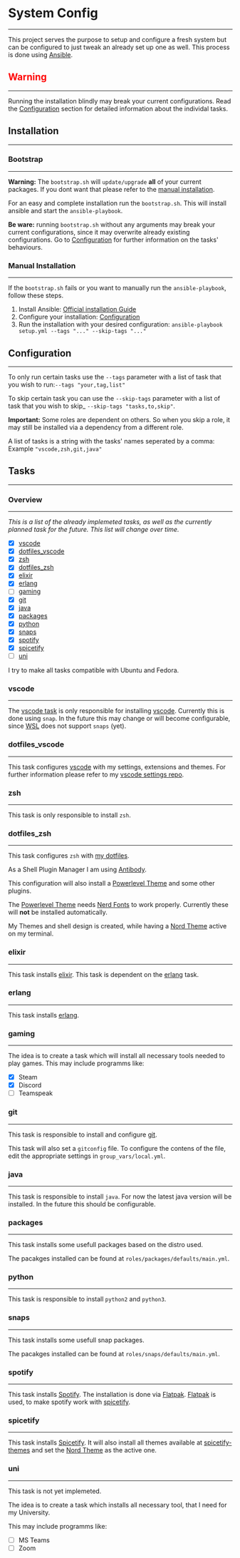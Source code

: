 # System Config
---------------
This project serves the purpose to setup and configure a fresh system but can be configured to just tweak an already set up one as well.
This process is done using [Ansible](https://www.ansible.com/). 

## <span style="color:red"> **Warning** </span>
----------------
Running the installation blindly may break your current configurations.
Read the [Configuration](#Configuration) section for detailed information about the individal tasks.


## Installation
--------------
### Bootstrap
--------------
**Warning:** The `bootstrap.sh` will `update/upgrade` **all** of your current packages. If you dont want that please refer to the [manual installation](#Manual-Installation).

For an easy and complete installation run the `bootstrap.sh`.
This will install ansible and start the `ansible-playbook`. 

**Be ware:** running `bootstrap.sh` without any arguments may break your current configurations, since it may overwrite already existing configurations. Go to [Configuration](#Configuration) for further information on the tasks' behaviours.

### Manual Installation
-------------
If the `bootstrap.sh` fails or you want to manually run the `ansible-playbook`, follow these steps.
  1. Install Ansible: [Official installation Guide](https://docs.ansible.com/ansible/latest/installation_guide/intro_installation.html#installing-ansible-on-specific-operating-systems)
  2. Configure your installation: [Configuration](#Configuration)
  3. Run the installation with your desired configuration: `ansible-playbook setup.yml --tags "..." --skip-tags "..."`


## Configuration
-----------------
To only run certain tasks use the `--tags` parameter with a list of task that you wish to run:`--tags "your,tag,list"`

To skip certain task you can use the `--skip-tags` parameter with a list of task that you wish to skip_ `--skip-tags "tasks,to,skip"`. 

**Important:** Some roles are dependent on others. So when you skip a role, it may still be installed via a dependency from a different role.

A list of tasks is a string with the tasks' names seperated by a comma: Example `"vscode,zsh,git,java"`

## Tasks
----------------

### Overview
----------------

*This is a list of the already implemeted tasks, as well as the currently planned task for the future. This list will change over time.*

- [x] [vscode](#vscode)
- [x] [dotfiles_vscode](#dotfiles_vscode)
- [x] [zsh](#zsh)
- [x] [dotfiles_zsh](#dotfiles_zsh)
- [x] [elixir](#elixir)
- [x] [erlang](#erlang)
- [ ] [gaming](#gaming)
- [x] [git](#git)
- [x] [java](#java)
- [x] [packages](#packages)
- [x] [python](#python)
- [x] [snaps](#snaps)
- [x] [spotify](#spotify)
- [x] [spicetify](#spicetify)
- [ ] [uni](#uni)

I try to make all tasks compatible with Ubuntu and Fedora.

### vscode
--------------
The [vscode task](#vscode) is only responsible for installing [vscode](https://code.visualstudio.com/).
Currently this is done using `snap`. In the future this may change or will become configurable, since [WSL](https://docs.microsoft.com/en-us/windows/wsl/install-win10) does not support `snaps` (yet).


### dotfiles_vscode
--------------
This task configures [vscode](https://code.visualstudio.com/) with my settings, extensions and themes. For further information please refer to my [vscode settings repo](https://github.com/systeno/vscode-settings).


### zsh
--------------
This task is only responsible to install `zsh`.


### dotfiles_zsh
--------------
This task configures `zsh` with [my dotfiles](https://github.com/systeno/dotfiles).  

As a Shell Plugin Manager I am using [Antibody](https://getantibody.github.io/). 

This configuration will also install a [Powerlevel Theme](https://github.com/romkatv/powerlevel10k) and some other plugins.

The [Powerlevel Theme](https://github.com/romkatv/powerlevel10k) needs [Nerd Fonts](https://github.com/ryanoasis/nerd-fonts) to work properly. Currently these will **not** be installed automatically. 

My Themes and shell design is created, while having a [Nord Theme](https://www.nordtheme.com/) active on my terminal.


### elixir
--------------
This task installs [elixir](https://elixir-lang.org/).
This task is dependent on the [erlang](#erlang) task.

### erlang
--------------
This task installs [erlang](https://www.erlang.org/).

### gaming
--------------
The idea is to create a task which will install all necessary tools needed to play games.
This may include programms like:
- [x] Steam
- [x] Discord
- [ ] Teamspeak

### git
--------------
This task is responsible to install and configure [git](https://git-scm.com/). 

This task will also set a `gitconfig` file. To configure the contens of the file, edit the appropriate settings in `group_vars/local.yml`.


### java
--------------
This task is responsible to install `java`.
For now the latest java version will be installed. In the future this should be configurable.


### packages
--------------
This task installs some usefull packages based on the distro used.

The pacakges installed can be found at `roles/packages/defaults/main.yml`. 


### python
--------------
This task is responsible to install `python2` and `python3`.

### snaps
--------------
This task installs some usefull snap packages.

The pacakges installed can be found at `roles/snaps/defaults/main.yml`. 

### spotify
--------------
This task installs [Spotify](https://www.spotify.com/us/). 
The installation is done via [Flatpak](https://flatpak.org/).
[Flatpak](https://flatpak.org/) is used, to make spotify work with [spicetify](#spicetify).

### spicetify
--------------
This task installs [Spicetify](https://github.com/khanhas/spicetify-cli). 
It will also install all themes available at [spicetify-themes](https://github.com/morpheusthewhite/spicetify-themes) and set the [Nord Theme](https://github.com/morpheusthewhite/spicetify-themes/tree/master/Nord) as the active one.

### uni
--------------
This task is not yet implemeted. 

The idea is to create a task which installs all necessary tool, that I need for my University.

This may include programms like:
- [ ] MS Teams
- [ ] Zoom
